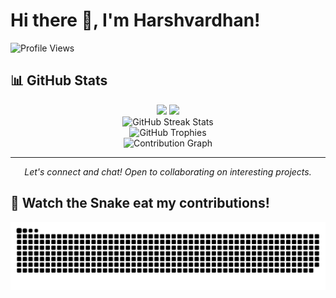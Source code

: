 # Hi there 👋, I'm Harshvardhan!

![Profile Views](https://komarev.com/ghpvc/?username=harshvardhan-212&color=blue)

## 📊 GitHub Stats

<div align="center">
  <img height="180em" src="https://github-readme-stats.vercel.app/api?username=harshvardhan-212&show_icons=true&theme=tokyonight&include_all_commits=true&count_private=true&hide_border=true&bg_color=0D1117&title_color=58A6FF&icon_color=1F6FEB&text_color=C9D1D9"/>
  <img height="180em" src="https://github-readme-stats.vercel.app/api/top-langs/?username=harshvardhan-212&layout=compact&theme=tokyonight&hide_border=true&bg_color=0D1117&title_color=58A6FF&text_color=C9D1D9&langs_count=8"/>
</div>

<div align="center">
  <img src="https://github-readme-streak-stats.herokuapp.com/?user=harshvardhan-212&theme=tokyonight&hide_border=true&background=0D1117&stroke=58A6FF&ring=58A6FF&fire=FF6B6B&currStreakLabel=C9D1D9" alt="GitHub Streak Stats"/>
</div>

<div align="center">
  <img src="https://github-profile-trophy.vercel.app/?username=harshvardhan-212&theme=tokyonight&no-frame=true&no-bg=true&column=7&margin-w=15&margin-h=15" alt="GitHub Trophies"/>
</div>

<div align="center">
  <img src="https://github-readme-activity-graph.vercel.app/graph?username=harshvardhan-212&theme=tokyo-night&hide_border=true&bg_color=0D1117&color=58A6FF&line=1F6FEB&point=58A6FF" alt="Contribution Graph"/>
</div>

---

<p align="center">
  <i>Let's connect and chat! Open to collaborating on interesting projects.</i>
</p>

## 🐍 Watch the Snake eat my contributions!
<p align="center">
  <img src="https://raw.githubusercontent.com/Platane/snk/output/github-contribution-grid-snake.svg" alt="Snake animation" />
</p>




